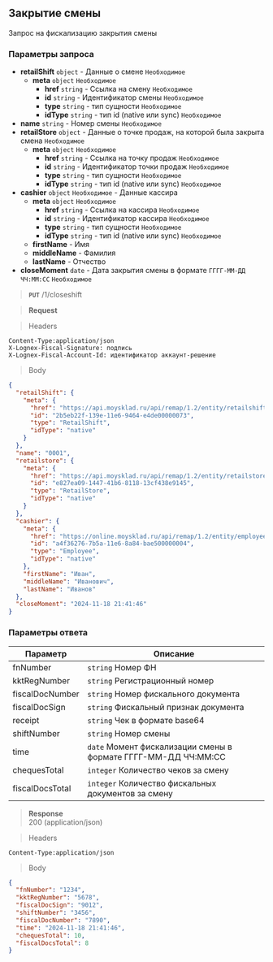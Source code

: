 ## Закрытие смены

Запрос на фискализацию закрытия смены

### Параметры запроса&#8197;
+ **retailShift** `object` - Данные о смене `Необходимое`
    + **meta** `object` `Необходимое`
        + **href** `string` - Ссылка на смену `Необходимое`
        + **id** `string` - Идентификатор смены `Необходимое`
        + **type** `string` - тип сущности `Необходимое`
        + **idType** `string` - тип id (native или sync) `Необходимое`
+ **name** `string` - Номер смены `Необходимое`
+ **retailStore** `object` - Данные о точке продаж, на которой была закрыта смена `Необходимое`
    + **meta** `object` `Необходимое`
        + **href** `string` - Ссылка на точку продаж `Необходимое`
        + **id** `string` - Идентификатор точки продаж `Необходимое`
        + **type** `string` - тип сущности `Необходимое`
        + **idType** `string` - тип id (native или sync) `Необходимое`
+ **cashier** `object` `Необходимое` - Данные кассира
    + **meta** `object` `Необходимое`
        + **href** `string` - Ссылка на кассира `Необходимое`
        + **id** `string` - Идентификатор кассира `Необходимое`
        + **type** `string` - тип сущности `Необходимое`
        + **idType** `string` - тип id (native или sync) `Необходимое`
    + **firstName** - Имя
    + **middleName** - Фамилия
    + **lastName** - Отчество
+ **closeMoment** `date` - Дата закрытия смены в формате `ГГГГ-ММ-ДД ЧЧ:ММ:СС` `Необходимое`


> **`PUT`**
> /1/closeshift

> **Request**

> Headers

```
Content-Type:application/json
X-Lognex-Fiscal-Signature: подпись
X-Lognex-Fiscal-Account-Id: идентификатор аккаунт-решение
```

> Body

```json
{
  "retailShift": {
    "meta": {
      "href": "https://api.moysklad.ru/api/remap/1.2/entity/retailshift/2b5eb22f-139e-11e6-9464-e4de00000073",
      "id": "2b5eb22f-139e-11e6-9464-e4de00000073",
      "type": "RetailShift",
      "idType": "native"
    }
  },
  "name": "0001",
  "retailstore": {
    "meta": {
      "href": "https://api.moysklad.ru/api/remap/1.2/entity/retailstore/e827ea09-1447-41b6-8118-13cf438e9145",
      "id": "e827ea09-1447-41b6-8118-13cf438e9145",
      "type": "RetailStore",
      "idType": "native"
    }
  },
  "cashier": {
    "meta": {
      "href": "https://online.moysklad.ru/api/remap/1.2/entity/employee/a4f36276-7b5a-11e6-8a84-bae500000004",
      "id": "a4f36276-7b5a-11e6-8a84-bae500000004",
      "type": "Employee",
      "idType": "native"
    },
    "firstName": "Иван",
    "middleName": "Иванович",
    "lastName": "Иванов"
  },
  "closeMoment": "2024-11-18 21:41:46"
}
```

### Параметры ответа&#8197;
| Параметр        | Описание                                                       |
|-----------------|----------------------------------------------------------------|
| fnNumber        | `string` Номер ФН                                              |
| kktRegNumber    | `string` Регистрационный номер                                 |
| fiscalDocNumber | `string` Номер фискального документа                           |
| fiscalDocSign   | `string` Фискальный признак документа                          |
| receipt         | `string` Чек в формате base64                                  |
| shiftNumber     | `string` Номер смены                                           |
| time            | `date` Момент фискализации смены в формате ГГГГ-ММ-ДД ЧЧ:ММ:СС |
| chequesTotal    | `integer` Количество чеков за смену                            |
| fiscalDocsTotal | `integer` Количество фискальных документов за смену            |

> **Response**   
> 200 (application/json)

> Headers

```
Content-Type:application/json
```

> Body

```json
{
  "fnNumber": "1234",
  "kktRegNumber": "5678",
  "fiscalDocSign": "9012",
  "shiftNumber": "3456",
  "fiscalDocNumber": "7890",
  "time": "2024-11-18 21:41:46",
  "chequesTotal": 10,
  "fiscalDocsTotal": 8
}
```
